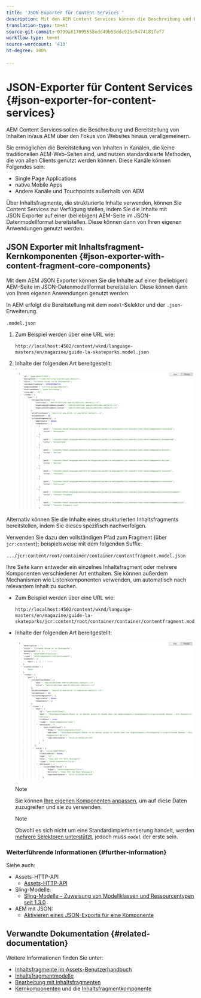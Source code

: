 ```yaml
---
title: 'JSON-Exporter für Content Services '
description: Mit den AEM Content Services können die Beschreibung und Bereitstellung von Inhalten in/über AEM über einen Fokus auf Web-Seiten hinweg generalisiert werden. Sie ermöglichen die Bereitstellung von Inhalten in Kanälen, die keine traditionellen AEM-Web-Seiten sind, und nutzen standardisierte Methoden, die von allen Clients genutzt werden können.
translation-type: tm+mt
source-git-commit: 0799a817095558edd49b53ddc915c9474181fef7
workflow-type: tm+mt
source-wordcount: '413'
ht-degree: 100%

---
```



# JSON-Exporter für Content Services  {#json-exporter-for-content-services}

AEM Content Services sollen die Beschreibung und Bereitstellung von Inhalten in/aus AEM über den Fokus von Websites hinaus verallgemeinern.

Sie ermöglichen die Bereitstellung von Inhalten in Kanälen, die keine traditionellen AEM-Web-Seiten sind, und nutzen standardisierte Methoden, die von allen Clients genutzt werden können. Diese Kanäle können Folgendes sein:

* Single Page Applications
* native Mobile Apps
* Andere Kanäle und Touchpoints außerhalb von AEM

Über Inhaltsfragmente, die strukturierte Inhalte verwenden, können Sie Content Services zur Verfügung stellen, indem Sie die Inhalte mit JSON Exporter auf einer (beliebigen) AEM-Seite im JSON-Datenmodellformat bereitstellen. Diese können dann von Ihren eigenen Anwendungen genutzt werden.

## JSON Exporter mit Inhaltsfragment-Kernkomponenten   {#json-exporter-with-content-fragment-core-components}

Mit dem AEM JSON Exporter können Sie die Inhalte auf einer (beliebigen) AEM-Seite im JSON-Datenmodellformat bereitstellen. Diese können dann von Ihren eigenen Anwendungen genutzt werden.

In AEM erfolgt die Bereitstellung mit dem `model`-Selektor und der `.json`-Erweiterung.

`.model.json`

1. Zum Beispiel werden über eine URL wie:

   ```shell
   http://localhost:4502/content/wknd/language-masters/en/magazine/guide-la-skateparks.model.json
   ```

1. Inhalte der folgenden Art bereitgestellt:

   ![JSON-Modell für WKND-Inhalt](assets/json-model-wknd.png)

Alternativ können Sie die Inhalte eines strukturierten Inhaltsfragments bereitstellen, indem Sie dieses spezifisch nachverfolgen.

Verwenden Sie dazu den vollständigen Pfad zum Fragment (über `jcr:content`); beispielsweise mit dem folgenden Suffix:

`.../jcr:content/root/container/container/contentfragment.model.json`

Ihre Seite kann entweder ein einzelnes Inhaltsfragment oder mehrere Komponenten verschiedener Art enthalten. Sie können außerdem Mechanismen wie Listenkomponenten verwenden, um automatisch nach relevantem Inhalt zu suchen.

* Zum Beispiel werden über eine URL wie:

   ```shell
   http://localhost:4502/content/wknd/language-masters/en/magazine/guide-la-skateparks/jcr:content/root/container/container/contentfragment.model.json
   ```

* Inhalte der folgenden Art bereitgestellt:

   ![JSON-Modell für WKND-Inhaltsfragmente](assets/json-model-wknd-content-fragment.png)

   >[!NOTE]
   >
   >Sie können [Ihre eigenen Komponenten anpassen](enabling-json-exporter.md), um auf diese Daten zuzugreifen und sie zu verwenden.

   >[!NOTE]
   >
   >Obwohl es sich nicht um eine Standardimplementierung handelt, werden [mehrere Selektoren unterstützt,](enabling-json-exporter.md#multiple-selectors) jedoch muss `model` der erste sein.

### Weiterführende Informationen {#further-information}

Siehe auch:

* Assets-HTTP-API
   * [Assets-HTTP-API](/help/assets/developer-reference-material-apis.md)
* Sling-Modelle:
   * [Sling-Modelle – Zuweisung von Modellklassen und Ressourcentypen seit 1.3.0](https://sling.apache.org/documentation/bundles/models.html#associating-a-model-class-with-a-resource-type-since-130)
* AEM mit JSON:
   * [Aktivieren eines JSON-Exports für eine Komponente](enabling-json-exporter.md)

## Verwandte Dokumentation {#related-documentation}

Weitere Informationen finden Sie unter:

* [Inhaltsfragmente im Assets-Benutzerhandbuch](/help/assets/content-fragments/content-fragments.md)
* [Inhaltsfragmentmodelle](/help/assets/content-fragments/content-fragments-models.md)
* [Bearbeitung mit Inhaltsfragmenten](/help/sites-cloud/authoring/fundamentals/content-fragments.md)
* [Kernkomponenten](https://docs.adobe.com/content/help/de/experience-manager-core-components/using/introduction.html) und die [Inhaltsfragmentkomponente](https://docs.adobe.com/content/help/de/experience-manager-core-components/using/components/content-fragment-component.html)
